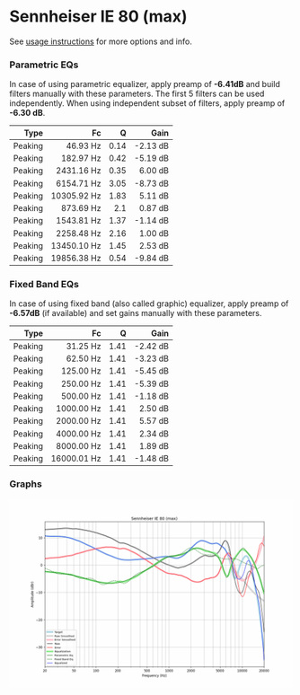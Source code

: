 # Sennheiser IE 80 (max)
See [usage instructions](https://github.com/jaakkopasanen/AutoEq#usage) for more options and info.

### Parametric EQs
In case of using parametric equalizer, apply preamp of **-6.41dB** and build filters manually
with these parameters. The first 5 filters can be used independently.
When using independent subset of filters, apply preamp of **-6.30 dB**.

| Type    | Fc          |    Q | Gain     |
|--------:|------------:|-----:|---------:|
| Peaking | 46.93 Hz    | 0.14 | -2.13 dB |
| Peaking | 182.97 Hz   | 0.42 | -5.19 dB |
| Peaking | 2431.16 Hz  | 0.35 | 6.00 dB  |
| Peaking | 6154.71 Hz  | 3.05 | -8.73 dB |
| Peaking | 10305.92 Hz | 1.83 | 5.11 dB  |
| Peaking | 873.69 Hz   | 2.1  | 0.87 dB  |
| Peaking | 1543.81 Hz  | 1.37 | -1.14 dB |
| Peaking | 2258.48 Hz  | 2.16 | 1.00 dB  |
| Peaking | 13450.10 Hz | 1.45 | 2.53 dB  |
| Peaking | 19856.38 Hz | 0.54 | -9.84 dB |

### Fixed Band EQs
In case of using fixed band (also called graphic) equalizer, apply preamp of **-6.57dB**
(if available) and set gains manually with these parameters.

| Type    | Fc          |    Q | Gain     |
|--------:|------------:|-----:|---------:|
| Peaking | 31.25 Hz    | 1.41 | -2.42 dB |
| Peaking | 62.50 Hz    | 1.41 | -3.23 dB |
| Peaking | 125.00 Hz   | 1.41 | -5.45 dB |
| Peaking | 250.00 Hz   | 1.41 | -5.39 dB |
| Peaking | 500.00 Hz   | 1.41 | -1.18 dB |
| Peaking | 1000.00 Hz  | 1.41 | 2.50 dB  |
| Peaking | 2000.00 Hz  | 1.41 | 5.57 dB  |
| Peaking | 4000.00 Hz  | 1.41 | 2.34 dB  |
| Peaking | 8000.00 Hz  | 1.41 | 1.89 dB  |
| Peaking | 16000.01 Hz | 1.41 | -1.48 dB |

### Graphs
![](./Sennheiser%20IE%2080%20(max).png)